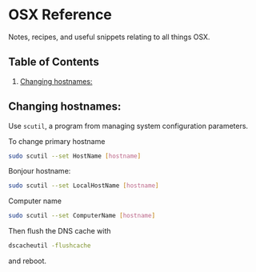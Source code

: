
# OSX Reference

Notes, recipes, and useful snippets relating to all things OSX.

<!--BEGIN TOC-->
## Table of Contents
1. [Changing hostnames:](#changing-hostnames:)

<!--END TOC-->

## Changing hostnames:
Use `scutil`, a program from managing system configuration parameters.

To change primary hostname
```bash
sudo scutil --set HostName [hostname]
```
Bonjour hostname:
```bash
sudo scutil --set LocalHostName [hostname]
```
Computer name
```bash
sudo scutil --set ComputerName [hostname]
```

Then flush the DNS cache with
```bash
dscacheutil -flushcache
```

and reboot.